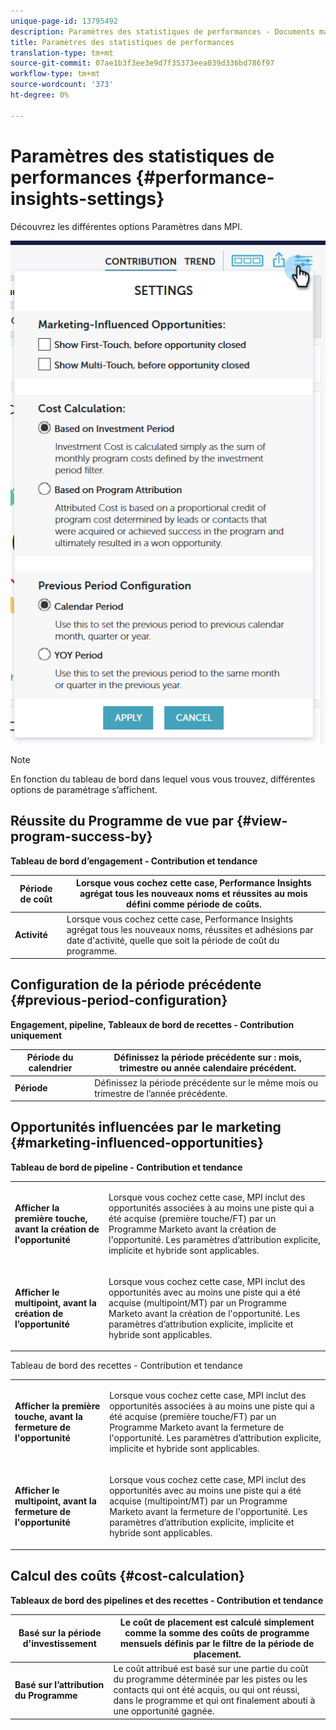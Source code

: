 ```yaml
---
unique-page-id: 13795492
description: Paramètres des statistiques de performances - Documents marketing - Documentation du produit
title: Paramètres des statistiques de performances
translation-type: tm+mt
source-git-commit: 07ae1b3f3ee3e9d7f35373eea039d336bd786f97
workflow-type: tm+mt
source-wordcount: '373'
ht-degree: 0%

---
```



# Paramètres des statistiques de performances {#performance-insights-settings}

Découvrez les différentes options Paramètres dans MPI.

![](assets/1-3.png)

>[!NOTE]
>
>En fonction du tableau de bord dans lequel vous vous trouvez, différentes options de paramétrage s’affichent.

## Réussite du Programme de vue par {#view-program-success-by}

**Tableau de bord d’engagement - Contribution et tendance**

| **Période de coût** | Lorsque vous cochez cette case, Performance Insights agrégat tous les nouveaux noms et réussites au mois défini comme période de coûts. |
|---|---|
| **Activité** | Lorsque vous cochez cette case, Performance Insights agrégat tous les nouveaux noms, réussites et adhésions par date d&#39;activité, quelle que soit la période de coût du programme. |

## Configuration de la période précédente {#previous-period-configuration}

**Engagement, pipeline, Tableaux de bord de recettes - Contribution uniquement**

| **Période du calendrier** | Définissez la période précédente sur : mois, trimestre ou année calendaire précédent. |
|---|---|
| **Période** | Définissez la période précédente sur le même mois ou trimestre de l’année précédente. |

## Opportunités influencées par le marketing {#marketing-influenced-opportunities}

**Tableau de bord de pipeline - Contribution et tendance**

<table> 
 <tbody> 
  <tr> 
   <td><strong>Afficher la première touche, avant la création de l'opportunité</strong></td> 
   <td><p>Lorsque vous cochez cette case, MPI inclut des opportunités associées à au moins une piste qui a été acquise (première touche/FT) par un Programme Marketo avant la création de l'opportunité. Les paramètres d’attribution explicite, implicite et hybride sont applicables.</p></td> 
  </tr> 
  <tr> 
   <td><strong>Afficher le multipoint, avant la création de l’opportunité</strong></td> 
   <td><p>Lorsque vous cochez cette case, MPI inclut des opportunités avec au moins une piste qui a été acquise (multipoint/MT) par un Programme Marketo avant la création de l'opportunité. Les paramètres d’attribution explicite, implicite et hybride sont applicables.</p></td> 
  </tr> 
 </tbody> 
</table>

Tableau de bord des recettes - Contribution et tendance

<table> 
 <tbody> 
  <tr> 
   <td><strong>Afficher la première touche, avant la fermeture de l'opportunité</strong></td> 
   <td><p>Lorsque vous cochez cette case, MPI inclut des opportunités associées à au moins une piste qui a été acquise (première touche/FT) par un Programme Marketo avant la fermeture de l'opportunité. Les paramètres d’attribution explicite, implicite et hybride sont applicables.</p></td> 
  </tr> 
  <tr> 
   <td><strong>Afficher le multipoint, avant la fermeture de l'opportunité</strong></td> 
   <td><p>Lorsque vous cochez cette case, MPI inclut des opportunités avec au moins une piste qui a été acquise (multipoint/MT) par un Programme Marketo avant la fermeture de l'opportunité. Les paramètres d’attribution explicite, implicite et hybride sont applicables.</p></td> 
  </tr> 
 </tbody> 
</table>

## Calcul des coûts {#cost-calculation}

**Tableaux de bord des pipelines et des recettes - Contribution et tendance**

| **Basé sur la période d&#39;investissement** | Le coût de placement est calculé simplement comme la somme des coûts de programme mensuels définis par le filtre de la période de placement. |
|---|---|
| **Basé sur l’attribution du Programme** | Le coût attribué est basé sur une partie du coût du programme déterminée par les pistes ou les contacts qui ont été acquis, ou qui ont réussi, dans le programme et qui ont finalement abouti à une opportunité gagnée. |


